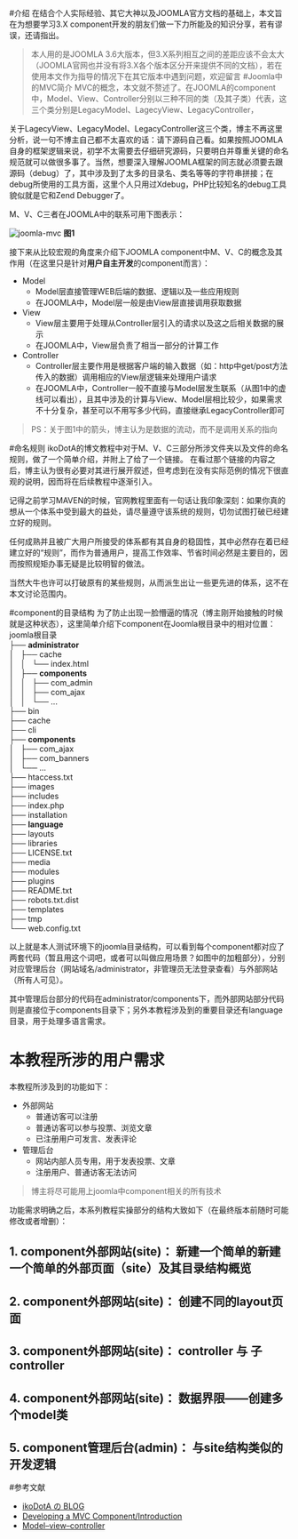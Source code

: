 #介绍
在结合个人实际经验、其它大神以及JOOMLA官方文档的基础上，本文旨在为想要学习3.X component开发的朋友们做一下力所能及的知识分享，若有谬误，还请指出。
>本人用的是JOOMLA 3.6大版本，但3.X系列相互之间的差距应该不会太大（JOOMLA官网也并没有将3.X各个版本区分开来提供不同的文档），若在使用本文作为指导的情况下在其它版本中遇到问题，欢迎留言
#Joomla中的MVC简介
MVC的概念，本文就不赘述了。在JOOMLA的component中，Model、View、Controller分别以三种不同的类（及其子类）代表，这三个类分别是LegacyModel、LagecyView、LegacyController，

关于LagecyView、LegacyModel、LegacyController这三个类，博主不再这里分析，说一句不博主自己都不太喜欢的话：请下源码自己看。如果按照JOOMLA自身的框架逻辑来说，初学不太需要去仔细研究源码，只要明白并尊重关键的命名规范就可以做很多事了。当然，想要深入理解JOOMLA框架的同志就必须要去跟源码（debug）了，其中涉及到了太多的目录名、类名等等的字符串拼接；在debug所使用的工具方面，这里个人只用过Xdebug，PHP比较知名的debug工具貌似就是它和Zend Debugger了。

M、V、C三者在JOOMLA中的联系可用下图表示：

![joomla-mvc](https://docs.joomla.org/images/9/9e/MVC_joomla.png)
**图1**

接下来从比较宏观的角度来介绍下JOOMLA component中M、V、C的概念及其作用（在这里只是针对**用户自主开发**的component而言）：

* Model
    * Model层直接管理WEB后端的数据、逻辑以及一些应用规则
    * 在JOOMLA中，Model层一般是由View层直接调用获取数据
* View
    * View层主要用于处理从Controller层引入的请求以及这之后相关数据的展示
    * 在JOOMLA中，View层负责了相当一部分的计算工作
* Controller
    * Controller层主要作用是根据客户端的输入数据（如：http中get/post方法传入的数据）调用相应的View层逻辑来处理用户请求
    * 在JOOMLA中，Controller一般不直接与Model层发生联系（从图1中的虚线可以看出），且其中涉及的计算与View、Model层相比较少，如果需求不十分复杂，甚至可以不用写多少代码，直接继承LegacyController即可
>PS：关于图1中的箭头，博主认为是数据的流动，而不是调用关系的指向

#命名规则
ikoDotA的博文教程中对于M、V、C三部分所涉文件夹以及文件的命名规则，做了一个简单介绍，并附上了给了一个链接。
在看过那个链接的内容之后，博主认为很有必要对其进行展开叙述，但考虑到在没有实际范例的情况下很直观的说明，因而将在后续教程中逐渐引入。

记得之前学习MAVEN的时候，官网教程里面有一句话让我印象深刻：如果你真的想从一个体系中受到最大的益处，请尽量遵守该系统的规则，切勿试图打破已经建立好的规则。

任何成熟并且被广大用户所接受的体系都有其自身的稳固性，其中必然存在着已经建立好的“规则”，而作为普通用户，提高工作效率、节省时间必然是主要目的，因而按照规矩办事无疑是比较明智的做法。

当然大牛也许可以打破原有的某些规则，从而派生出让一些更先进的体系，这不在本文讨论范围内。

#component的目录结构
为了防止出现一脸懵逼的情况（博主刚开始接触的时候就是这种状态），这里简单介绍下component在Joomla根目录中的相对位置：
joomla根目录  
├── **administrator**  
│   ├── cache  
│   │   └── index.html  
│   ├── **components**  
│   │   ├── com_admin  
│   │   ├── com_ajax  
│   │   └── ...  
├── bin  
├── cache  
├── cli  
├── **components**  
│   ├── com_ajax  
│   ├── com_banners  
│   └── ...  
├── htaccess.txt  
├── images  
├── includes  
├── index.php  
├── installation  
├── **language**  
├── layouts  
├── libraries  
├── LICENSE.txt  
├── media  
├── modules  
├── plugins  
├── README.txt  
├── robots.txt.dist  
├── templates  
├── tmp  
└── web.config.txt  

以上就是本人测试环境下的joomla目录结构，可以看到每个component都对应了两套代码（暂且用这个词吧，或者可以叫做应用场景？如图中的加粗部分），分别对应管理后台（网站域名/administrator，非管理员无法登录查看）与外部网站（所有人可见）。

其中管理后台部分的代码在administrator/components下，而外部网站部分代码则是直接位于components目录下；另外本教程涉及到的重要目录还有language目录，用于处理多语言需求。

# 本教程所涉的用户需求
本教程所涉及到的功能如下：

* 外部网站
    * 普通访客可以注册
    * 普通访客可以参与投票、浏览文章
    * 已注册用户可发言、发表评论
* 管理后台
    * 网站内部人员专用，用于发表投票、文章
    * 注册用户、普通访客无法访问

>博主将尽可能用上joomla中component相关的所有技术

功能需求明确之后，本系列教程实操部分的结构大致如下（在最终版本前随时可能修改或者增删）：
## 1. component外部网站(site)： 新建一个简单的新建一个简单的外部页面（site）及其目录结构概览
## 2. component外部网站(site)： 创建不同的layout页面
## 3. component外部网站(site)： controller 与 子controller
## 4. component外部网站(site)： 数据界限——创建多个model类
## 5. component管理后台(admin)： 与site结构类似的开发逻辑

#参考文献
* [ikoDotA の BLOG](http://www.cnblogs.com/ikodota)
* [Developing a MVC Component/Introduction](https://docs.joomla.org/Developing_a_Model-View-Controller_Component_-_Part_1)
* [Model–view–controller](https://en.wikipedia.org/wiki/Model%E2%80%93view%E2%80%93controller)
